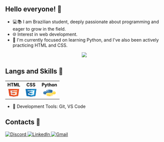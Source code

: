 ## Hello everyone! 👋

- 💻📚 I am Brazilian student, deeply passionate about programming and eager to grow in the field.
- 🌐 Interest in web development.
- 🐍 I'm currently focused on learning Python, and I've also been actively practicing HTML and CSS.

<!-- Contador de visualização -->
<div align="center">
  <img src="https://komarev.com/ghpvc/?username=vitorneris" />
</div>


## Langs and Skills 📝 
<!-- Tabela com as imagens das linguagens -->
<table style="color: #000000; background-color: transparent;">
  <tr>
    <th>HTML</th>
    <th>CSS</th>
    <th>Python</th>
  </tr>
  <tr>
    <td><img src="https://raw.githubusercontent.com/devicons/devicon/master/icons/html5/html5-original.svg" alt="HTML" height="25" width="40" /></td>
    <td><img src="https://raw.githubusercontent.com/devicons/devicon/master/icons/css3/css3-original.svg" alt="CSS" height="25" width="40" /></td>
    <td><img src="https://raw.githubusercontent.com/devicons/devicon/master/icons/python/python-original.svg" alt="Python" height="25" width="50" /></td>
  </tr>
</table>

- 🔧 Development Tools: Git, VS Code

## Contacts 👤
<!-- Seção de contatos -->
  <a href="https://discordapp.com/users/Vittiv#1241" target="_blank" rel="noopener noreferrer">
    <img src="https://img.shields.io/badge/Discord-7289DA?style=for-the-badge&logo=discord&logoColor=white" alt="Discord" height="25px" />
  </a>
  <a href="https://www.linkedin.com/in/vitor-hugo-2064b125b/" target="_blank" rel="noopener noreferrer">
    <img src="https://img.shields.io/badge/-LinkedIn-%230077B5?style=for-the-badge&logo=linkedin&logoColor=white" alt="LinkedIn" height="25px" />
  </a>
  <a href="mailto:vitorhsantos.rj@gmail.com">
    <img src="https://img.shields.io/badge/-Gmail-%23333?style=for-the-badge&logo=gmail&logoColor=white" alt="Gmail" height="25px" />
  </a>









